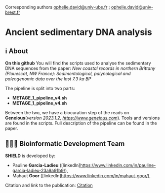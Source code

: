 Corresponding authors 
ophelie.david@univ-ubs.fr ; ophelie.david@univ-brest.fr 

# Ancient sedimentary DNA analysis

## ℹ️ About

**On this github** You will find the scripts used to analyse the sedimentary DNA sequences from the paper: *New coastal records in northern Brittany (Plouescat, NW France): Sedimentological, palynological and paleogenomic data over the last 7.3 ka BP*  

The pipeline is split into two parts:
- **METAGE_1_pipeline_v4.sh**
- **METAGE_1_pipeline_v4.sh**

Between the two, we have a biocuration step of the reads on **Geneious**(*version 2023.1.2, https://www.geneious.com*).
Tools and versions are found in the scripts.
Full description of the pipeline can be found in the paper.

## 🧑🏻‍💻 Bioinformatic Development Team

**SHIELD** is developed by:

- Pauline **Garcia-Ladieu** ([linkedIn]https://www.linkedin.com/in/pauline-garcia-ladieu-23a9a91b9/),
- Mahaut **Goor** ([linkedIn]https://www.linkedin.com/in/mahaut-goor/),

Citation and link to the publication: [Citation](link)
